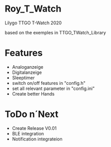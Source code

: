 # Roy_T_Watch
 Lilygo TTGO T-Watch 2020 
 
 based on the exemples in TTGO_TWatch_Library

# Features
- Analoganzeige
- Digitalanzeige
- Sleeptimer
- switch on/off features in "config.h"
- set all relevant parameter in "config.ini"
- Create better Hands
# ToDo n´Next
- Create Release V0.01
- BLE integration
- Notification integrateion

